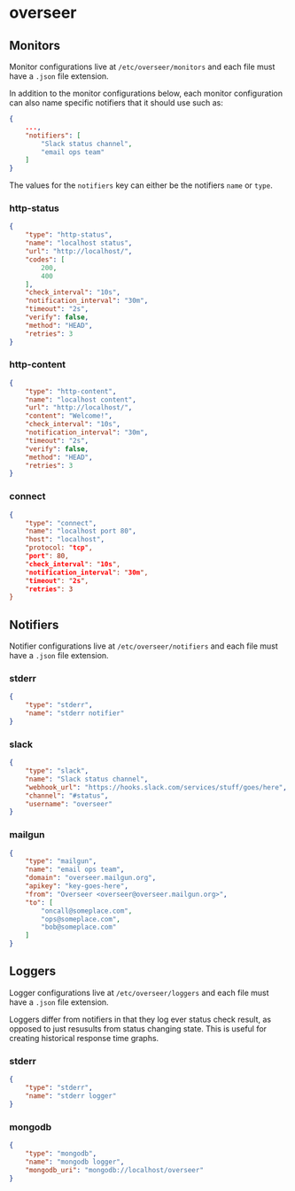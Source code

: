 # overseer

## Monitors

Monitor configurations live at `/etc/overseer/monitors` and each file must have a `.json` file extension.

In addition to the monitor configurations below, each monitor configuration can also name specific notifiers that it should use such as:

```json
{
    ...,
    "notifiers": [
        "Slack status channel",
        "email ops team"
    ]
}
```

The values for the `notifiers` key can either be the notifiers `name` or `type`.

### http-status

```json
{
    "type": "http-status",
    "name": "localhost status",
    "url": "http://localhost/",
    "codes": [
        200,
        400
    ],
    "check_interval": "10s",
    "notification_interval": "30m",
    "timeout": "2s",
    "verify": false,
    "method": "HEAD",
    "retries": 3
}
```

### http-content

```json
{
    "type": "http-content",
    "name": "localhost content",
    "url": "http://localhost/",
    "content": "Welcome!",
    "check_interval": "10s",
    "notification_interval": "30m",
    "timeout": "2s",
    "verify": false,
    "method": "HEAD",
    "retries": 3
}
```

### connect

```json
{
    "type": "connect",
    "name": "localhost port 80",
    "host": "localhost",
    "protocol: "tcp",
    "port": 80,
    "check_interval": "10s",
    "notification_interval": "30m",
    "timeout": "2s",
    "retries": 3
}
```

## Notifiers

Notifier configurations live at `/etc/overseer/notifiers` and each file must have a `.json` file extension.

### stderr

```json
{
    "type": "stderr",
    "name": "stderr notifier"
}
```

### slack

```json
{
    "type": "slack",
    "name": "Slack status channel",
    "webhook_url": "https://hooks.slack.com/services/stuff/goes/here",
    "channel": "#status",
    "username": "overseer"
}
```

### mailgun

```json
{
    "type": "mailgun",
    "name": "email ops team",
    "domain": "overseer.mailgun.org",
    "apikey": "key-goes-here",
    "from": "Overseer <overseer@overseer.mailgun.org>",
    "to": [
        "oncall@someplace.com",
        "ops@someplace.com",
        "bob@someplace.com"
    ]
}
```

## Loggers

Logger configurations live at `/etc/overseer/loggers` and each file must have a `.json` file extension.

Loggers differ from notifiers in that they log ever status check result, as opposed to just resusults
from status changing state.  This is useful for creating historical response time graphs.

### stderr

```json
{
    "type": "stderr",
    "name": "stderr logger"
}
```

### mongodb

```json
{
    "type": "mongodb",
    "name": "mongodb logger",
    "mongodb_uri": "mongodb://localhost/overseer"
}
```
